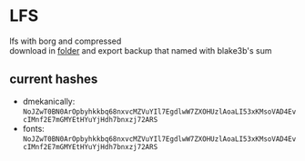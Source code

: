 # LFS

lfs with borg and compressed\
download in [folder](https://miniof.misile.xyz/browser/noa/lfs) and export backup that named with blake3b's sum

## current hashes

- dmekanically: `NoJZwT0BN0ArOpbyhkkbq68nxvcMZVuYIl7EgdlwW7ZXOHUzlAoaLI53xKMsoVAD4EvcIMnf2E7mGMYEtHYuYjHdh7bnxzj72ARS`
- fonts: `NoJZwT0BN0ArOpbyhkkbq68nxvcMZVuYIl7EgdlwW7ZXOHUzlAoaLI53xKMsoVAD4EvcIMnf2E7mGMYEtHYuYjHdh7bnxzj72ARS`

